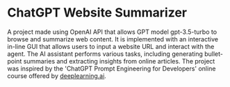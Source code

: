 # ChatGPT Website Summarizer
A project made using OpenAI API that allows GPT model gpt-3.5-turbo to browse and summarize web content. It is implemented with an interactive in-line GUI that allows users to input a website URL and interact with the agent. The AI assistant performs various tasks, including generating bullet-point summaries and extracting insights from online articles. The project was inspired by the 'ChatGPT Prompt Engineering for Developers' online course offered by [deeplearning.ai](https://learn.deeplearning.ai/chatgpt-prompt-eng).
